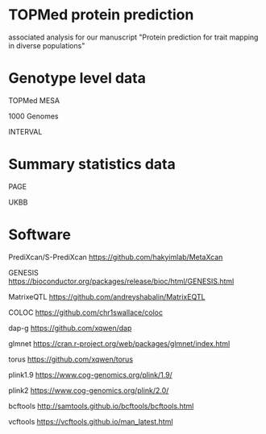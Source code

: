 # TOPMed protein prediction

associated analysis for our manuscript "Protein prediction for trait mapping in diverse populations"

# Genotype level data

TOPMed MESA

1000 Genomes

INTERVAL

# Summary statistics data

PAGE

UKBB


# Software

PrediXcan/S-PrediXcan https://github.com/hakyimlab/MetaXcan

GENESIS https://bioconductor.org/packages/release/bioc/html/GENESIS.html

MatrixeQTL https://github.com/andreyshabalin/MatrixEQTL

COLOC https://github.com/chr1swallace/coloc

dap-g https://github.com/xqwen/dap

glmnet https://cran.r-project.org/web/packages/glmnet/index.html

torus https://github.com/xqwen/torus

plink1.9 https://www.cog-genomics.org/plink/1.9/

plink2 https://www.cog-genomics.org/plink/2.0/

bcftools http://samtools.github.io/bcftools/bcftools.html

vcftools https://vcftools.github.io/man_latest.html


